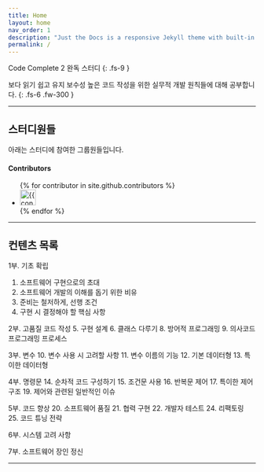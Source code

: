 ```yaml
---
title: Home
layout: home
nav_order: 1
description: "Just the Docs is a responsive Jekyll theme with built-in search that is easily customizable and hosted on GitHub Pages."
permalink: /
---
```


Code Complete 2 완독 스터디
{: .fs-9 }

보다 읽기 쉽고 유지 보수성 높은 코드 작성을 위한 실무적 개발 원칙들에 대해 공부합니다.
{: .fs-6 .fw-300 }


---

## 스터디원들

아래는 스터디에 참여한 그룹원들입니다.

#### Contributors

<ul class="list-style-none">
{% for contributor in site.github.contributors %}
  <li class="d-inline-block mr-1">
     <a href="{{ contributor.html_url }}"><img src="{{ contributor.avatar_url }}" width="32" height="32" alt="{{ contributor.login }}"></a>
  </li>
{% endfor %}
</ul>

---

## 컨텐츠 목록

1부. 기초 확립
1. 소프트웨어 구현으로의 초대
2. 소프트웨어 개발의 이해를 돕기 위한 비유
3. 준비는 철저하게, 선행 조건
4. 구현 시 결정해야 할 핵심 사항

2부. 고품질 코드 작성
5. 구현 설계
6. 클래스 다루기
8. 방어적 프로그래밍
9. 의사코드 프로그래밍 프로세스

3부. 변수
10. 변수 사용 시 고려할 사항
11. 변수 이름의 기능
12. 기본 데이터형
13. 특이한 데이터형

4부. 명령문
14. 순차적 코드 구성하기
15. 조건문 사용
16. 반복문 제어
17. 특이한 제어 구조
19. 제어와 관련된 일반적인 이슈

5부. 코드 향상
20. 소프트웨어 품질
21. 협력 구현
22. 개발자 테스트
24. 리팩토링
25. 코드 튜닝 전략

6부. 시스템 고려 사항

7부. 소프트웨어 장인 정신

---
[Jekyll]: https://jekyllrb.com
[Markdown]: https://daringfireball.net/projects/markdown/
[Liquid]: https://github.com/Shopify/liquid/wiki
[Front matter]: https://jekyllrb.com/docs/front-matter/
[Jekyll configuration]: https://jekyllrb.com/docs/configuration/
[source file for this page]: https://github.com/just-the-docs/just-the-docs/blob/main/index.md
[Just the Docs Template]: https://just-the-docs.github.io/just-the-docs-template/
[Just the Docs]: https://just-the-docs.com
[Just the Docs repo]: https://github.com/just-the-docs/just-the-docs
[Just the Docs README]: https://github.com/just-the-docs/just-the-docs/blob/main/README.md
[GitHub Pages]: https://pages.github.com/
[Template README]: https://github.com/just-the-docs/just-the-docs-template/blob/main/README.md
[GitHub Pages / Actions workflow]: https://github.blog/changelog/2022-07-27-github-pages-custom-github-actions-workflows-beta/
[use the template]: https://github.com/just-the-docs/just-the-docs-template/generate
